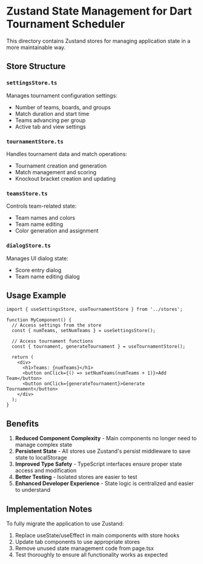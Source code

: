 # Zustand State Management for Dart Tournament Scheduler

This directory contains Zustand stores for managing application state in a more maintainable way.

## Store Structure

### `settingsStore.ts`
Manages tournament configuration settings:
- Number of teams, boards, and groups
- Match duration and start time
- Teams advancing per group
- Active tab and view settings

### `tournamentStore.ts`
Handles tournament data and match operations:
- Tournament creation and generation
- Match management and scoring
- Knockout bracket creation and updating

### `teamsStore.ts` 
Controls team-related state:
- Team names and colors
- Team name editing
- Color generation and assignment

### `dialogStore.ts`
Manages UI dialog state:
- Score entry dialog
- Team name editing dialog

## Usage Example

```tsx
import { useSettingsStore, useTournamentStore } from '../stores';

function MyComponent() {
  // Access settings from the store
  const { numTeams, setNumTeams } = useSettingsStore();
  
  // Access tournament functions
  const { tournament, generateTournament } = useTournamentStore();
  
  return (
    <div>
      <h1>Teams: {numTeams}</h1>
      <button onClick={() => setNumTeams(numTeams + 1)}>Add Team</button>
      <button onClick={generateTournament}>Generate Tournament</button>
    </div>
  );
}
```

## Benefits

1. **Reduced Component Complexity** - Main components no longer need to manage complex state
2. **Persistent State** - All stores use Zustand's persist middleware to save state to localStorage
3. **Improved Type Safety** - TypeScript interfaces ensure proper state access and modification
4. **Better Testing** - Isolated stores are easier to test
5. **Enhanced Developer Experience** - State logic is centralized and easier to understand

## Implementation Notes

To fully migrate the application to use Zustand:

1. Replace useState/useEffect in main components with store hooks
2. Update tab components to use appropriate stores
3. Remove unused state management code from page.tsx
4. Test thoroughly to ensure all functionality works as expected 